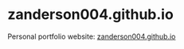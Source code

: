 # zanderson004.github.io
Personal portfolio website: [zanderson004.github.io](https://zanderson004.github.io/)
